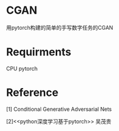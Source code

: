 # CGAN
用pytorch构建的简单的手写数字任务的CGAN

# Requirments
CPU
pytorch

# Reference
[1] Conditional Generative Adversarial Nets

[2]<<python深度学习基于pytorch>> 吴茂贵
